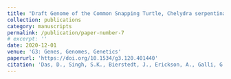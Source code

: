 ```yaml
---
title: "Draft Genome of the Common Snapping Turtle, Chelydra serpentina, a Model for Phenotypic Plasticity in Reptiles"
collection: publications
category: manuscripts
permalink: /publication/paper-number-7
# excerpt: ''
date: 2020-12-01
venue: 'G3: Genes, Genomes, Genetics'
paperurl: 'https://doi.org/10.1534/g3.120.401440'
citation: 'Das, D., Singh, S.K., Bierstedt, J., Erickson, A., Galli, G.L., Crossley, D.A. and Rhen, T., 2020. Draft genome of the common snapping turtle, Chelydra serpentina, a model for phenotypic plasticity in reptiles. <i>G3: Genes, Genomes, Genetics<i/>, 10(12), pp.4299-4314.'
---
```

